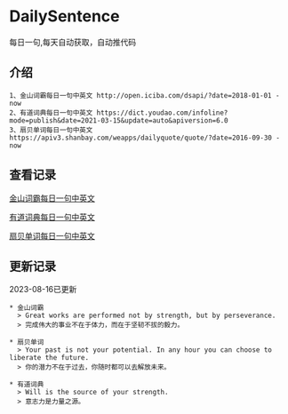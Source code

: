 # DailySentence

每日一句,每天自动获取，自动推代码

## 介绍

```
1、金山词霸每日一句中英文 http://open.iciba.com/dsapi/?date=2018-01-01 - now
2、有道词典每日一句中英文 https://dict.youdao.com/infoline?mode=publish&date=2021-03-15&update=auto&apiversion=6.0
3、扇贝单词每日一句中英文 https://apiv3.shanbay.com/weapps/dailyquote/quote/?date=2016-09-30 - now
```

## 查看记录

[金山词霸每日一句中英文](./data/iciba/)

[有道词典每日一句中英文](./data/youdao/)

[扇贝单词每日一句中英文](./data/shanbay/)

## 更新记录
2023-08-16已更新 
```
* 金山词霸
  > Great works are performed not by strength, but by perseverance.
  > 完成伟大的事业不在于体力，而在于坚韧不拔的毅力。

* 扇贝单词
  > Your past is not your potential. In any hour you can choose to liberate the future.
  > 你的潜力不在于过去，你随时都可以去解放未来。

* 有道词典
  > Will is the source of your strength.
  > 意志力是力量之源。

```
